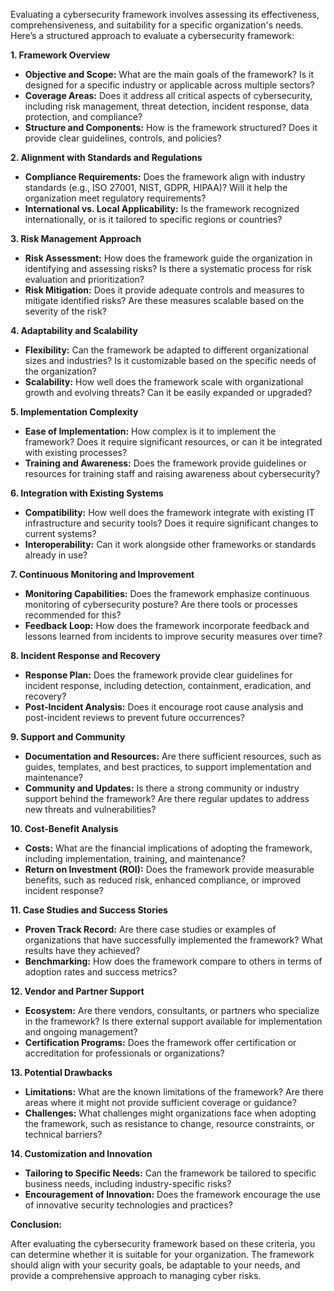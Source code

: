 Evaluating a cybersecurity framework involves assessing its effectiveness, comprehensiveness, and suitability for a specific organization's needs. Here’s a structured approach to evaluate a cybersecurity framework:

<b> 1. Framework Overview </b>

* **Objective and Scope:** What are the main goals of the framework? Is it designed for a specific industry or applicable across multiple sectors?
* **Coverage Areas:** Does it address all critical aspects of cybersecurity, including risk management, threat detection, incident response, data protection, and compliance?
* **Structure and Components:** How is the framework structured? Does it provide clear guidelines, controls, and policies?

<b> 2. Alignment with Standards and Regulations </b>
   
* **Compliance Requirements:** Does the framework align with industry standards (e.g., ISO 27001, NIST, GDPR, HIPAA)? Will it help the organization meet regulatory requirements?
* **International vs. Local Applicability:** Is the framework recognized internationally, or is it tailored to specific regions or countries?

<b> 3. Risk Management Approach </b>
   
* **Risk Assessment:** How does the framework guide the organization in identifying and assessing risks? Is there a systematic process for risk evaluation and prioritization?
* **Risk Mitigation:** Does it provide adequate controls and measures to mitigate identified risks? Are these measures scalable based on the severity of the risk?

<b> 4. Adaptability and Scalability </b>
   
* **Flexibility:** Can the framework be adapted to different organizational sizes and industries? Is it customizable based on the specific needs of the organization?
* **Scalability:** How well does the framework scale with organizational growth and evolving threats? Can it be easily expanded or upgraded?

<b> 5. Implementation Complexity </b>
   
* **Ease of Implementation:** How complex is it to implement the framework? Does it require significant resources, or can it be integrated with existing processes?
* **Training and Awareness:** Does the framework provide guidelines or resources for training staff and raising awareness about cybersecurity?

<b> 6. Integration with Existing Systems </b>

* **Compatibility:** How well does the framework integrate with existing IT infrastructure and security tools? Does it require significant changes to current systems?
* **Interoperability:** Can it work alongside other frameworks or standards already in use?

<b> 7. Continuous Monitoring and Improvement </b>

* **Monitoring Capabilities:** Does the framework emphasize continuous monitoring of cybersecurity posture? Are there tools or processes recommended for this?
* **Feedback Loop:** How does the framework incorporate feedback and lessons learned from incidents to improve security measures over time?

<b> 8. Incident Response and Recovery </b>

* **Response Plan:** Does the framework provide clear guidelines for incident response, including detection, containment, eradication, and recovery?
* **Post-Incident Analysis:** Does it encourage root cause analysis and post-incident reviews to prevent future occurrences?

<b> 9. Support and Community </b>

* **Documentation and Resources:** Are there sufficient resources, such as guides, templates, and best practices, to support implementation and maintenance?
* **Community and Updates:** Is there a strong community or industry support behind the framework? Are there regular updates to address new threats and vulnerabilities?

<b> 10. Cost-Benefit Analysis </b>

* **Costs:** What are the financial implications of adopting the framework, including implementation, training, and maintenance?
* **Return on Investment (ROI):** Does the framework provide measurable benefits, such as reduced risk, enhanced compliance, or improved incident response?

<b> 11. Case Studies and Success Stories </b>

* **Proven Track Record:** Are there case studies or examples of organizations that have successfully implemented the framework? What results have they achieved?
* **Benchmarking:** How does the framework compare to others in terms of adoption rates and success metrics?

<b> 12. Vendor and Partner Support </b>

* **Ecosystem:** Are there vendors, consultants, or partners who specialize in the framework? Is there external support available for implementation and ongoing management?
* **Certification Programs:** Does the framework offer certification or accreditation for professionals or organizations?

<b> 13. Potential Drawbacks </b>

* **Limitations:** What are the known limitations of the framework? Are there areas where it might not provide sufficient coverage or guidance?
* **Challenges:** What challenges might organizations face when adopting the framework, such as resistance to change, resource constraints, or technical barriers?

<b> 14. Customization and Innovation </b>

* **Tailoring to Specific Needs:** Can the framework be tailored to specific business needs, including industry-specific risks?
* **Encouragement of Innovation:** Does the framework encourage the use of innovative security technologies and practices?

<b> Conclusion: </b>

After evaluating the cybersecurity framework based on these criteria, you can determine whether it is suitable for your organization. The framework should align with your security goals, be adaptable to your needs, and provide a comprehensive approach to managing cyber risks.


